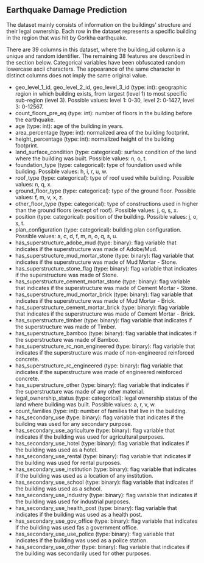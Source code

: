 ## Earthquake Damage Prediction

The dataset mainly consists of information on the buildings' structure and their legal ownership. Each row in the dataset represents a specific building in the region that was hit by Gorkha earthquake.

There are 39 columns in this dataset, where the building_id column is a unique and random identifier. The remaining 38 features are described in the section below. Categorical variables have been obfuscated random lowercase ascii characters. The appearance of the same character in distinct columns does not imply the same original value.

- geo_level_1_id, geo_level_2_id, geo_level_3_id (type: int): geographic region in which building exists, from largest (level 1) to most specific sub-region (level 3). Possible values: level 1: 0-30, level 2: 0-1427, level 3: 0-12567.
- count_floors_pre_eq (type: int): number of floors in the building before the earthquake.
- age (type: int): age of the building in years.
- area_percentage (type: int): normalized area of the building footprint.
- height_percentage (type: int): normalized height of the building footprint.
- land_surface_condition (type: categorical): surface condition of the land where the building was built. Possible values: n, o, t.
- foundation_type (type: categorical): type of foundation used while building. Possible values: h, i, r, u, w.
- roof_type (type: categorical): type of roof used while building. Possible values: n, q, x.
- ground_floor_type (type: categorical): type of the ground floor. Possible values: f, m, v, x, z.
- other_floor_type (type: categorical): type of constructions used in higher than the ground floors (except of roof). Possible values: j, q, s, x.
- position (type: categorical): position of the building. Possible values: j, o, s, t.
- plan_configuration (type: categorical): building plan configuration. Possible values: a, c, d, f, m, n, o, q, s, u.
- has_superstructure_adobe_mud (type: binary): flag variable that indicates if the superstructure was made of Adobe/Mud.
- has_superstructure_mud_mortar_stone (type: binary): flag variable that indicates if the superstructure was made of Mud Mortar - Stone.
- has_superstructure_stone_flag (type: binary): flag variable that indicates if the superstructure was made of Stone.
- has_superstructure_cement_mortar_stone (type: binary): flag variable that indicates if the superstructure was made of Cement Mortar - Stone.
- has_superstructure_mud_mortar_brick (type: binary): flag variable that indicates if the superstructure was made of Mud Mortar - Brick.
- has_superstructure_cement_mortar_brick (type: binary): flag variable that indicates if the superstructure was made of Cement Mortar - Brick.
- has_superstructure_timber (type: binary): flag variable that indicates if the superstructure was made of Timber.
- has_superstructure_bamboo (type: binary): flag variable that indicates if the superstructure was made of Bamboo.
- has_superstructure_rc_non_engineered (type: binary): flag variable that indicates if the superstructure was made of non-engineered reinforced concrete.
- has_superstructure_rc_engineered (type: binary): flag variable that indicates if the superstructure was made of engineered reinforced concrete.
- has_superstructure_other (type: binary): flag variable that indicates if the superstructure was made of any other material.
- legal_ownership_status (type: categorical): legal ownership status of the land where building was built. Possible values: a, r, v, w.
- count_families (type: int): number of families that live in the building.
- has_secondary_use (type: binary): flag variable that indicates if the building was used for any secondary purpose.
- has_secondary_use_agriculture (type: binary): flag variable that indicates if the building was used for agricultural purposes.
- has_secondary_use_hotel (type: binary): flag variable that indicates if the building was used as a hotel.
- has_secondary_use_rental (type: binary): flag variable that indicates if the building was used for rental purposes.
- has_secondary_use_institution (type: binary): flag variable that indicates if the building was used as a location of any institution.
- has_secondary_use_school (type: binary): flag variable that indicates if the building was used as a school.
- has_secondary_use_industry (type: binary): flag variable that indicates if the building was used for industrial purposes.
- has_secondary_use_health_post (type: binary): flag variable that indicates if the building was used as a health post.
- has_secondary_use_gov_office (type: binary): flag variable that indicates if the building was used fas a government office.
- has_secondary_use_use_police (type: binary): flag variable that indicates if the building was used as a police station.
- has_secondary_use_other (type: binary): flag variable that indicates if the building was secondarily used for other purposes.
